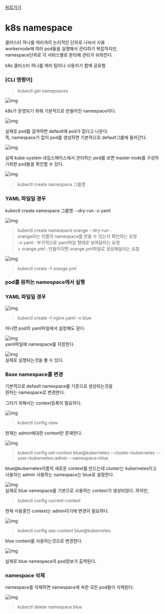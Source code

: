 [뒤로가기](../../README.md)<br>

# k8s namespace

클러스터 하나를 여러개의 논리적인 단위로 나눠서 사용<br>
workernode에 여러 pod들을 실행해서 관리하기 복잡하지만,<br> namespace단위로 각 서비스별로 분리해 관리가 쉬워진다.<br>

k8s 클러스터 하나를 여러 팀이나 사용자가 함께 공유함<br>

### [CLI 명령어]

> kubectl get namepsaces

![img](../Img/k8s_namespace1.png)<br>

k8s가 운영되기 위해 기본적으로 만들어진 namespace이다.<br>

![img](../Img/k8s_namespace2.png)<br>

실제로 pod를 검색하면 default에 pod가 없다고 나온다.<br>
즉, namespace가 없이 pod를 생성하면 기본적으로 default그룹에 들어간다.<br>

![img](../Img/k8s_namespace3.png)<br>

실제 kube-system 네임스페이스에서 관리하는 pod를 보면 master node를 구성하기위한 pod들을 확인할 수 있다.<br>

![img](../Img/k8s_namespace4.png)<br>

> kubectl create namespace 그룹명<br>

### YAML 파일일 경우

kubectl create namespace 그룹명 --dry-run -o yaml

![img](../Img/k8s_namespace5.png)<br>

> kubectl create namespace orange --dry-run :<br>
> orange라는 이름의 namespace를 만들 수 있는지 확인하는 요청<br>
> -o yaml : 부가적으로 yaml파일 형태로 보여달라는 요청 <br> \> orange.yml : 만들어지면 orange.yml파일로 생성해달라는 요청<br>

![img](../Img/k8s_namespace6.png)<br>

> kubectl create -f orange.yml

### pod를 원하는 namespace에서 실행

### YAML 파일일 경우

![img](../Img/k8s_namespace7.png)<br>

> kubectl create -f nginx.yaml -n blue

아니면 pod의 yaml파일에서 설정해도 된다.<br>

![img](../Img/k8s_namespace8.png)<br>
yaml파일에 namespace를 지정한다.<br>

![img](../Img/k8s_namespace9.png)<br>
실제로 실행되는것을 볼 수 있다.<br>

### Base namespace를 변경

기본적으로 default namespace를 기준으로 생성되는것을<br>
원하는 namespace로 변경한다.<br>

그러기 위해서는 context등록이 필요하다.
<br>

![img](../Img/k8s_namespace10.png)<br>

> kubectl config view

현재는 admin에대한 context만 존재한다.

![img](../Img/k8s_namespace11.png)<br>

> kubectl config set-context blue@kubernetes --cluster=kubernetes --user=kubernetes-admin --namespace=blue

blue@kubernetes이름의 새로운 context를 만드는데
cluster는 kubernetes이고<br> 사용자는 admin
사용하는 namespace는 blue로 설정한다.<br>

![img](../Img/k8s_namespace12.png)<br>
실제로 blue namespace를 기본으로 사용하는 context가 생성되었다.
하지만,

> kubectl config current-context

현재 사용중인 context는 admin이기에 변경이 필요하다.

![img](../Img/k8s_namespace13.png)<br>

> kubectl config use-context blue@kubernetes

blue context를 사용하는것으로 변경한다.

![img](../Img/k8s_namespace14.png)<br>

실제로 blue namespace의 pod정보가 출력된다.
<br>

### namespace 삭제

namespace를 삭제하면 namespace에 속한 모든 pod들이 삭제된다.

![img](../Img/k8s_namespace15.png)<br>

> kubectl delete namespace blue
